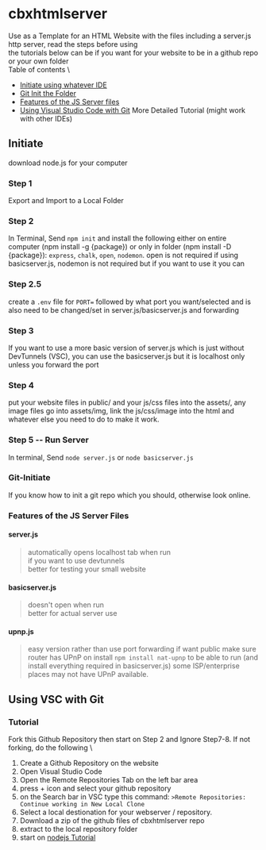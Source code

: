 
# cbxhtmlserver

Use as a Template for an HTML Website with the files including a server.js http server, read the steps before using \
the tutorials below can be if you want for your website to be in a github repo or your own folder\
Table of contents \

- [Initiate using whatever IDE](#initiate)
- [Git Init the Folder](#git-initiate)
- [Features of the JS Server files](#features-of-the-js-server-files)
- [Using Visual Studio Code with Git](#using-vsc-with-git) More Detailed Tutorial (might work with other IDEs)

## Initiate

download node.js for your computer

### Step 1

Export and Import to a Local Folder

### Step 2

In Terminal, Send `npm init` and install the following either on entire computer (npm install -g {package}) or only in folder (npm install -D {package}): `express`, `chalk`, `open`, `nodemon`. open is not required if using basicserver.js, nodemon is not required but if you want to use it you can

### Step 2.5

create a `.env` file for `PORT=` followed by what port you want/selected and is also need to be changed/set in server.js/basicserver.js and forwarding

### Step 3

If you want to use a more basic version of server.js which is just without DevTunnels (VSC), you can use the basicserver.js but it is localhost only unless you forward the port

### Step 4

put your website files in public/ and your js/css files into the assets/, any image files go into assets/img, link the js/css/image into the html and whatever else you need to do to make it work.

### Step 5 -- Run Server

In terminal, Send `node server.js` or `node basicserver.js`

### Git-Initiate

If you know how to init a git repo which you should, otherwise look online.

### Features of the JS Server Files

#### server.js

> automatically opens localhost tab when run\
> if you want to use devtunnels\
> better for testing your small website

#### basicserver.js

> doesn't open when run\
> better for actual server use

#### upnp.js

> easy version rather than use port forwarding if want public
> make sure router has UPnP on
> install `npm install nat-upnp` to be able to run (and install everything required in basicserver.js)
> some ISP/enterprise places may not have UPnP available.

## Using VSC with Git

### Tutorial

Fork this Github Repository then start on Step 2 and Ignore Step7-8. If not forking, do the following \

1. Create a Github Repository on the website
2. Open Visual Studio Code
3. Open the Remote Repositories Tab on the left bar area
4. press + icon and select your github repository
5. on the Search bar in VSC type this command: `>Remote Repositories: Continue working in New Local Clone`
6. Select a local destionation for your webserver / repository.
7. Download a zip of the github files of cbxhtmlserver repo
8. extract to the local repository folder
9. start on [nodejs Tutorial](#initiate)

